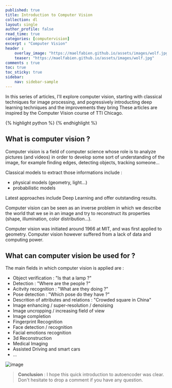 ```yaml
---
published: true
title: Introduction to Computer Vision
collection: dl
layout: single
author_profile: false
read_time: true
categories: [computervision]
excerpt : "Computer Vision"
header :
    overlay_image: "https://maelfabien.github.io/assets/images/wolf.jpg"
    teaser: "https://maelfabien.github.io/assets/images/wolf.jpg"
comments : true
toc: true
toc_sticky: true
sidebar:
    nav: sidebar-sample
---
```


In this series of articles, I'll explore computer vision, starting with classical techniques for image processing, and pogressively introducting deep learning techniques and the improvements they bring These articles are inspired by the Computer Vision course of TTI Chicago.

{% highlight python %}
{% endhighlight %}

## What is computer vision ?

Computer vision is a field of computer science whose role is to analyze pictures (and videos) in order to develop some sort of understanding of the image, for example finding edges, detecting objects, tracking someone...

Classical models to extract those informations include :
- physical models (geometry, light...)
- probabilistic models

Latest approaches include Deep Learning and offer outstanding results.

Computer vision can be seen as an inverse problem in which we describe the world that we se in an image and try to reconstruct its properties (shape, illumination, color distribution...).

Computer vision was initiated around 1966 at MIT, and was first applied to geometry. Computer vision however suffered from a lack of data and computing power. 

## What can computer vision be used for ?

The main fields in which computer vision is applied are :
- Object verification : "Is that a lamp ?"
- Detection : "Where are the people ?"
- Acitvity recognition : "What are they doing ?"
- Pose detection : "Which pose do they have ?"
- Descrition of attributes and relations : "Crowded square in China"
- Image enhancing / super-resolution / denoising
- Image uncropping / increasing field of view
- Image completion
- Fingerprint Recognition
- Face detection / recognition
- Facial emotions recognition
- 3d Reconstruction 
- Medical Imaging
- Assisted Driving and smart cars
- ...


![image](https://maelfabien.github.io/assets/images/vision_1.png)

> **Conclusion** : I hope this quick introduction to autoencoder was clear. Don't hesitate to drop a comment if you have any question.
